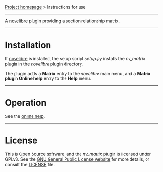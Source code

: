 [Project homepage](https://github.com/peter88213/nv_matrix) > Instructions for use

--- 

A [novelibre](https://github.com/peter88213/novelibre/) plugin providing a section relationship matrix.

---

# Installation

If [novelibre](https://github.com/peter88213/novelibre/) is installed, the setup script *setup.py* installs the *nv_matrix* plugin in the *novelibre* plugin directory.

The plugin adds a **Matrix** entry to the *novelibre* main menu, and a **Matrix plugin Online help** entry to the **Help** menu. 

---

# Operation

See the [online help](https://peter88213.github.io/nvhelp-en/nv_matrix/).

---

# License

This is Open Source software, and the *nv_matrix* plugin is licensed under GPLv3. See the
[GNU General Public License website](https://www.gnu.org/licenses/gpl-3.0.en.html) for more
details, or consult the [LICENSE](https://github.com/peter88213/nv_matrix/blob/main/LICENSE) file.
